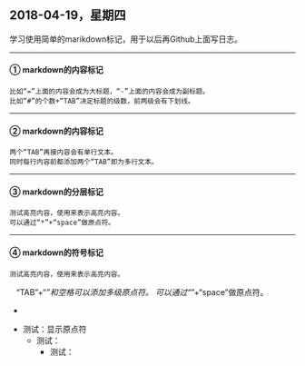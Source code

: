 ## 2018-04-19，星期四
  学习使用简单的marikdown标记，用于以后再Github上面写日志。

---

#### ① markdown的内容标记
    比如“=”上面的内容会成为大标题，“-”上面的内容会成为副标题。
    比如“#”的个数+“TAB”决定标题的级数，前两级会有下划线。
    
---

#### ② markdown的内容标记
    两个“TAB”再接内容会有单行文本。
    同时每行内容前都添加两个“TAB”即为多行文本。
    
---

#### ③ markdown的分层标记
    测试高亮内容，使用来表示高亮内容。
    可以通过“*”+“space”做原点符。
    
---

#### ④ markdown的符号标记
    测试高亮内容，使用来表示高亮内容。
    “TAB”+“*”和空格可以添加多级原点符。
    可以通过“*”+“space”做原点符。

-

* 测试：显示原点符
    * 测试：
      * 测试：

    
